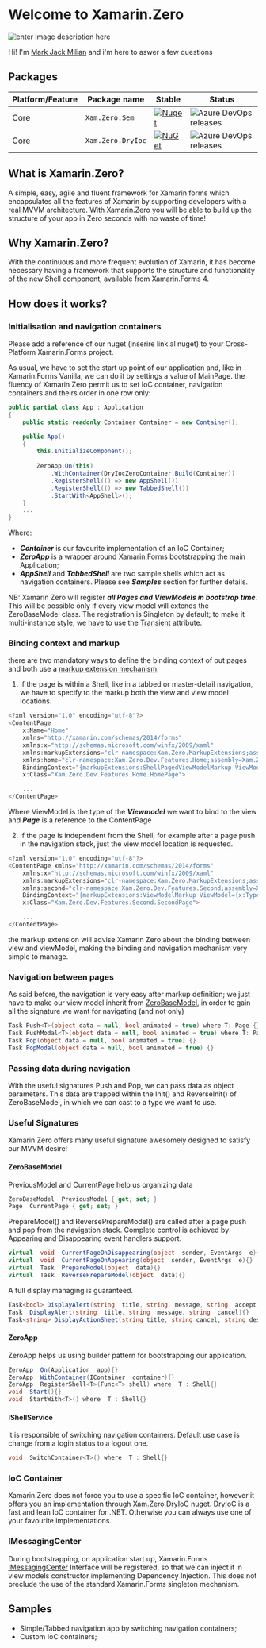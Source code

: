 
  
# Welcome to Xamarin.Zero

![enter image description here](https://raw.githubusercontent.com/Gaburiere/Xam.Zero/develop/xam.zero_logo.jpg)

Hi! I'm [Mark Jack Milian](http://markjackmilian.net/) and i'm here to aswer a few questions


## Packages ##

Platform/Feature               | Package name                              | Stable      | Status 
-----------------------|-------------------------------------------|-----------------------------|------------------------
Core             | `Xam.Zero.Sem` | [![Nuget](https://img.shields.io/nuget/v/Xam.Zero.Sem)](https://www.nuget.org/packages/Xam.Zero.Sem/) | ![Azure DevOps releases](https://img.shields.io/azure-devops/release/nightlybuilds-net/fd840dd0-50b6-4943-b786-063cf8f08582/1/2)|
Core  | `Xam.Zero.DryIoc`  | [![NuGet](https://img.shields.io/nuget/v/Xam.Zero.DryIoc.Sem)](https://www.nuget.org/packages/Xam.Zero.DryIoc.Sem/) |![Azure DevOps releases](https://img.shields.io/azure-devops/release/nightlybuilds-net/fd840dd0-50b6-4943-b786-063cf8f08582/2/4)



## What is Xamarin.Zero?

A simple, easy, agile and fluent framework for Xamarin forms which encapsulates all the features of Xamarin by supporting developers with a real MVVM architecture. With Xamarin.Zero you will be able to build up the structure of your app in Zero seconds with no waste of time!

## Why Xamarin.Zero?

With the continuous and more frequent evolution of Xamarin, it has become necessary having a framework that supports the structure and functionality of the new Shell component, available from Xamarin.Forms 4.

## How does it works?

### Initialisation and navigation containers
Please add a reference of our nuget (inserire link al nuget) to your Cross-Platform Xamarin.Forms project.

As usual, we have to set the start up point of our application and, like in Xamarin.Forms Vanilla, we can do it by settings a value of MainPage. the fluency of Xamarin Zero permit us to set IoC container, navigation containers and theirs order in one row only:

```csharp
public partial class App : Application
{
	public static readonly Container Container = new Container();

	public App()
	{
		this.InitializeComponent();
		
		ZeroApp.On(this)
			.WithContainer(DryIocZeroContainer.Build(Container))
			.RegisterShell(() => new AppShell())
			.RegisterShell(() => new TabbedShell())
			.StartWith<AppShell>();
	}
	...
}
```
Where:
- ***Container*** is our favourite implementation of an IoC Container;
- ***ZeroApp***  is a wrapper around Xamarin.Forms bootstrapping the main Application;
- ***AppShell*** and ***TabbedShell*** are two sample shells which act as navigation containers. Please see ***Samples*** section for further details.

NB: Xamarin Zero will register ***all Pages and ViewModels in bootstrap time***. This will be possible only if every view model will extends the ZeroBaseModel class. The registration is Singleton by default; to make it multi-instance style, we have to use the [Transient](https://github.com/markjackmilian/Xam.Zero/blob/develop/Xam.Zero/Xam.Zero/Classes/TransientAttribute.cs) attribute.

### Binding context and markup
there are two mandatory ways to define the binding context of out pages and both use a [markup extension mechanism](https://github.com/markjackmilian/Xam.Zero/tree/develop/Xam.Zero/Xam.Zero/MarkupExtensions):

 1. If the page is within a Shell, like in a tabbed or master-detail navigation, we have to specify to the markup both the view and view model locations.

```csharp
<?xml version="1.0" encoding="utf-8"?>
<ContentPage 
	x:Name="Home"
	xmlns="http://xamarin.com/schemas/2014/forms"
	xmlns:x="http://schemas.microsoft.com/winfx/2009/xaml"
	xmlns:markupExtensions="clr-namespace:Xam.Zero.MarkupExtensions;assembly=Xam.Zero"
	xmlns:home="clr-namespace:Xam.Zero.Dev.Features.Home;assembly=Xam.Zero.Dev"
	BindingContext="{markupExtensions:ShellPagedViewModelMarkup ViewModel={x:Type home:HomeViewModel}, Page={x:Reference Home}}"
	x:Class="Xam.Zero.Dev.Features.Home.HomePage"> 

	...
</ContentPage>
```

Where ViewModel is the type of the ***Viewmodel*** we want to bind to the view and ***Page*** is a reference to the ContentPage

2. If the page is independent from the Shell, for example after a page push in the navigation stack, just the view model location is requested.
```csharp
<?xml version="1.0" encoding="utf-8"?>
<ContentPage xmlns="http://xamarin.com/schemas/2014/forms"
	xmlns:x="http://schemas.microsoft.com/winfx/2009/xaml"
	xmlns:markupExtensions="clr-namespace:Xam.Zero.MarkupExtensions;assembly=Xam.Zero"
	xmlns:second="clr-namespace:Xam.Zero.Dev.Features.Second;assembly=Xam.Zero.Dev"
	BindingContext="{markupExtensions:ViewModelMarkup ViewModel={x:Type second:SecondViewModel}}"
	x:Class="Xam.Zero.Dev.Features.Second.SecondPage">

	...
</ContentPage>
```
the markup extension will advise Xamarin Zero about the binding between view and viewModel, making the binding and navigation mechanism very simple to manage.

### Navigation between pages
As said before, the navigation is very easy after markup definition; we just have to make our view model inherit from [ZeroBaseModel](https://github.com/markjackmilian/Xam.Zero/blob/develop/Xam.Zero/Xam.Zero/ViewModels/ZeroBaseModel.cs), in order to gain all the signature we want for navigating (and not only)


```csharp
Task Push<T>(object data = null, bool animated = true) where T: Page {}
Task PushModal<T>(object data = null, bool animated = true) where T: Page {}
Task Pop(object data = null, bool animated = true) {}
Task PopModal(object data = null, bool animated = true) {}
```

### Passing data during navigation
 With the useful signatures Push and Pop, we can pass data as object parameters. This data are trapped within the Init() and ReverseInit() of ZeroBaseModel, in which we can cast to a type we want to use.
 
### Useful Signatures
Xamarin Zero offers many useful signature awesomely designed to satisfy our MVVM desire!

#### ZeroBaseModel
PreviousModel and CurrentPage help us organizing data
```csharp
ZeroBaseModel  PreviousModel { get; set; }
Page  CurrentPage { get; set; }
```
PrepareModel() and ReversePrepareModel() are called after a page push and pop from the navigation stack. Complete control is achieved by Appearing and Disappearing event handlers support.
```csharp
virtual  void  CurrentPageOnDisappearing(object  sender, EventArgs  e){}
virtual  void  CurrentPageOnAppearing(object  sender, EventArgs  e){}
virtual  Task  PrepareModel(object  data){}
virtual  Task  ReversePrepareModel(object  data){}
```

A full display managing is guaranteed.
```csharp
Task<bool> DisplayAlert(string  title, string  message, string  accept, string  cancel){}
Task  DisplayAlert(string  title, string  message, string  cancel){}
Task<string> DisplayActionSheet(string title, string cancel, string destruction, string[] buttons){}
```

#### ZeroApp
ZeroApp helps us using builder pattern for bootstrapping our application.
```csharp
ZeroApp  On(Application  app){}
ZeroApp  WithContainer(IContainer  container){}
ZeroApp  RegisterShell<T>(Func<T> shell) where  T : Shell{}
void  Start(){}
void  StartWith<T>() where  T : Shell{}
```

#### IShellService
it is responsible of switching navigation containers. Default use case is change from a login status to a logout one.
```csharp
void  SwitchContainer<T>() where  T : Shell{}
```


### IoC Container
Xamarin.Zero does not force you to use a specific IoC container, however it offers you an implementation through [Xam.Zero.DryIoC](https://github.com/markjackmilian/Xam.Zero/tree/develop/Xam.Zero/Xam.Zero.DryIoc) nuget. [DryIoC](https://github.com/dadhi/DryIoc) is a fast and lean IoC container for .NET. Otherwise you can always use one of your favourite implementations.

### IMessagingCenter
During bootstrapping, on application start up, Xamarin.Forms [IMessagingCenter](https://docs.microsoft.com/en-us/dotnet/api/xamarin.forms.imessagingcenter?view=xamarin-forms) Interface will be registered, so that we can inject it in view models constructor implementing Dependency Injection. This does not preclude the use of the standard Xamarin.Forms singleton mechanism.

## Samples

 - Simple/Tabbed navigation app by switching navigation containers; 
 - Custom IoC containers;
